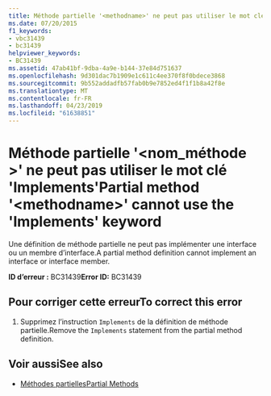 ```yaml
---
title: Méthode partielle '<methodname>' ne peut pas utiliser le mot clé 'Implements'
ms.date: 07/20/2015
f1_keywords:
- vbc31439
- bc31439
helpviewer_keywords:
- BC31439
ms.assetid: 47ab41bf-9dba-4a9e-b144-37e84d751637
ms.openlocfilehash: 9d301dac7b1909e1c611c4ee370f8f0bdece3868
ms.sourcegitcommit: 9b552addadfb57fab0b9e7852ed4f1f1b8a42f8e
ms.translationtype: MT
ms.contentlocale: fr-FR
ms.lasthandoff: 04/23/2019
ms.locfileid: "61638851"
---
```

# <a name="partial-method-methodname-cannot-use-the-implements-keyword"></a><span data-ttu-id="8913e-102">Méthode partielle '\<nom_méthode >' ne peut pas utiliser le mot clé 'Implements'</span><span class="sxs-lookup"><span data-stu-id="8913e-102">Partial method '\<methodname>' cannot use the 'Implements' keyword</span></span>
<span data-ttu-id="8913e-103">Une définition de méthode partielle ne peut pas implémenter une interface ou un membre d’interface.</span><span class="sxs-lookup"><span data-stu-id="8913e-103">A partial method definition cannot implement an interface or interface member.</span></span>  
  
 <span data-ttu-id="8913e-104">**ID d’erreur :** BC31439</span><span class="sxs-lookup"><span data-stu-id="8913e-104">**Error ID:** BC31439</span></span>  
  
## <a name="to-correct-this-error"></a><span data-ttu-id="8913e-105">Pour corriger cette erreur</span><span class="sxs-lookup"><span data-stu-id="8913e-105">To correct this error</span></span>  
  
1. <span data-ttu-id="8913e-106">Supprimez l’instruction `Implements` de la définition de méthode partielle.</span><span class="sxs-lookup"><span data-stu-id="8913e-106">Remove the `Implements` statement from the partial method definition.</span></span>  
  
## <a name="see-also"></a><span data-ttu-id="8913e-107">Voir aussi</span><span class="sxs-lookup"><span data-stu-id="8913e-107">See also</span></span>

- [<span data-ttu-id="8913e-108">Méthodes partielles</span><span class="sxs-lookup"><span data-stu-id="8913e-108">Partial Methods</span></span>](../../visual-basic/programming-guide/language-features/procedures/partial-methods.md)
